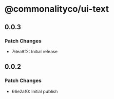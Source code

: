 # @commonalityco/ui-text

## 0.0.3

### Patch Changes

- 76ea8f2: Initial release

## 0.0.2

### Patch Changes

- 66e2af0: Initial publish
